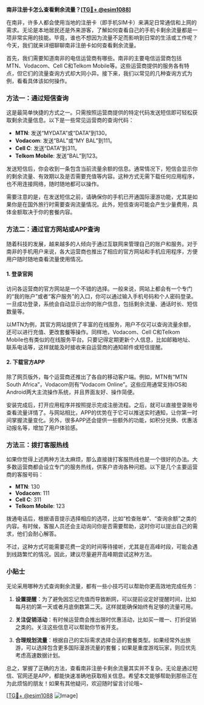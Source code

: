 **南非注册卡怎么查看剩余流量？[[TG💪+ @esim1088](https://t.me/s/esim1088)]**

在南非，许多人都会使用当地的注册卡（即手机SIM卡）来满足日常通信和上网的需求。无论是本地居民还是外来游客，了解如何查看自己的手机卡剩余流量都是一项非常实用的技能。毕竟，谁也不想因为流量不足而影响到日常的生活或工作呢？今天，我们就来详细聊聊南非注册卡如何查看剩余流量。

首先，我们需要知道南非的电信运营商有哪些。南非的主要电信运营商包括MTN、Vodacom、Cell C和Telkom Mobile等。这些运营商提供的服务各有特点，但它们的流量查询方式却大同小异。接下来，我们以常见的几种查询方式为例，看看具体该如何操作。

### 方法一：通过短信查询

这是最简单快捷的方式之一。只需按照运营商提供的特定代码发送短信即可轻松获取剩余流量信息。以下是一些常见运营商的查询代码：

- **MTN**: 发送“MYDATA”或“DATA”到130。
- **Vodacom**: 发送“BAL”或“MY BAL”到111。
- **Cell C**: 发送“DATA”到311。
- **Telkom Mobile**: 发送“BAL”到123。

发送短信后，你会收到一条包含当前流量余额的信息。通常情况下，短信会显示你的剩余流量、有效期以及是否需要充值等内容。这种方式无需下载任何应用程序，也不用连接网络，随时随地都可以操作。

需要注意的是，在发送短信之前，请确保你的手机已开通国际漫游功能，尤其是如果你是在国外旅行时需要查询流量情况。此外，短信查询可能会产生少量费用，具体金额取决于你的套餐内容。

### 方法二：通过官方网站或APP查询

随着科技的发展，越来越多的人倾向于通过互联网来管理自己的账户和服务。对于南非的手机用户来说，各大运营商也推出了相应的官方网站和手机应用程序，方便用户随时随地查看流量使用情况。

#### 1. 登录官网

访问各运营商的官方网站是一个不错的选择。一般来说，网站上都会有一个专门的“我的账户”或者“客户服务”的入口，你可以通过输入手机号码和个人密码登录。一旦成功登录，系统会自动显示出你的账户信息，包括剩余流量、通话时长、短信数量等。

以MTN为例，其官方网站提供了丰富的在线服务，用户不仅可以查询流量余额，还可以进行充值、更改套餐等操作。同样地，Vodacom、Cell C和Telkom Mobile也有类似的在线服务平台。只要记得定期更新个人信息，比如邮箱地址、联系电话等，这样就能及时接收来自运营商的通知邮件或短信提醒。

#### 2. 下载官方APP

除了网页版外，每个运营商还推出了各自的移动客户端。例如，MTN有“MTN South Africa”，Vodacom则有“Vodacom Online”。这些应用通常支持iOS和Android两大主流操作系统，并且界面友好、操作简便。

安装完成后，打开应用程序并按照提示完成注册流程。之后，就可以直接登录账号查看流量详情了。与网站相比，APP的优势在于它可以推送实时通知，让你第一时间掌握流量变化。另外，很多APP还会提供一些额外的功能，如积分兑换、优惠活动报名等，增加了用户体验感。

### 方法三：拨打客服热线

如果你觉得上述两种方法太麻烦，那么直接拨打客服热线也是一个很好的办法。大多数运营商都会设立专门的服务热线，供客户咨询各种问题。以下是几个主要运营商的客服号码：

- **MTN**: 130
- **Vodacom**: 111
- **Cell C**: 311
- **Telkom Mobile**: 123

拨通电话后，根据语音提示选择相应的选项，比如“检查账单”、“查询余额”之类的内容。有时候，客服人员还会主动询问你是否需要帮助，这时你可以提出自己的需求，他们会耐心解答。

不过，这种方式可能需要花费一定的时间等待接听，尤其是在高峰时段，可能会遇到线路繁忙的情况。因此，建议尽量避开高峰期尝试这种方法。

### 小贴士

无论采用哪种方式查询剩余流量，都有一些小技巧可以帮助你更高效地完成任务：

1. **设置提醒**：为了避免因忘记充值而导致断网，可以提前设定好提醒时间，比如每月初的第一天或者月底倒数第二天。这样就能确保始终有足够的流量可用。
   
2. **关注促销活动**：有时候运营商会推出限时优惠活动，比如买一赠一、打折促销之类的。关注这些信息可以帮助你节省开支。
   
3. **合理规划流量**：根据自己的实际需求选择合适的套餐类型。如果经常外出旅游，可以选择包含更多国际漫游流量的套餐；如果是重度游戏玩家，则应优先考虑高速数据计划。

总之，掌握了正确的方法，查看南非注册卡剩余流量其实并不复杂。无论是通过短信、官网还是APP，都能快速准确地获取相关信息。希望本文能够帮助到那些正在为此烦恼的朋友！如果有其他疑问，欢迎随时留言讨论哦~

[[TG💪+ @esim1088](https://t.me/s/esim1088) ![Image](https://i.postimg.cc/4NQfJmqS/Snipaste-2025-05-13-00-14-12.png)]